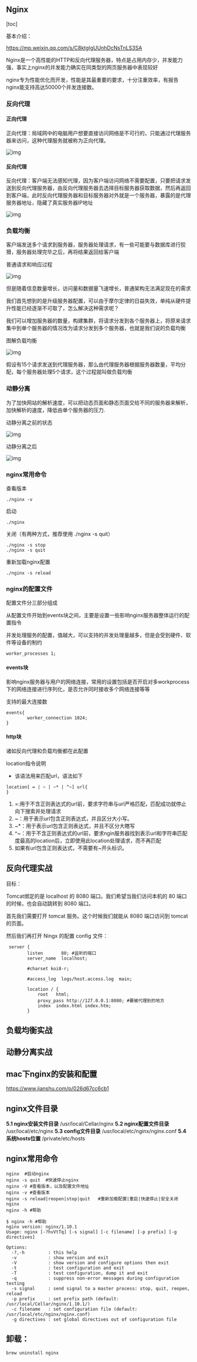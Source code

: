 ## Nginx

[toc]



基本介绍：

https://mp.weixin.qq.com/s/C8ktgIgUUnhDcNsTnLS3SA

Nginx是一个高性能的HTTP和反向代理服务器，特点是占用内存少，并发能力强，事实上nginx的并发能力确实在同类型的网页服务器中表现较好

nginx专为性能优化而开发，性能是其最重要的要求，十分注重效率，有报告nginx能支持高达50000个并发连接数。

### 反向代理

#### 正向代理

正向代理：局域网中的电脑用户想要直接访问网络是不可行的，只能通过代理服务器来访问，这种代理服务就被称为正向代理。

![img](https://mmbiz.qpic.cn/mmbiz_png/Fb60NIoTYzZADdBv0lRYWM1rn20IjSlIsPxfM8y0kJT22N2zdlSGJNY59cHpuAMm0PNCHjF0roOz9Y37HKgNFw/640?wx_fmt=png&wxfrom=5&wx_lazy=1&wx_co=1)

#### 反向代理

反向代理：客户端无法感知代理，因为客户端访问网络不需要配置，只要把请求发送到反向代理服务器，由反向代理服务器去选择目标服务器获取数据，然后再返回到客户端，此时反向代理服务器和目标服务器对外就是一个服务器，暴露的是代理服务器地址，隐藏了真实服务器IP地址

![img](https://mmbiz.qpic.cn/mmbiz_png/Fb60NIoTYzZADdBv0lRYWM1rn20IjSlIic0Xsvobh9XPnepLcMESDK43WdPzlPGibEr9PbZhU50ibehP5HrX7ByIg/640?wx_fmt=png&wxfrom=5&wx_lazy=1&wx_co=1)

### 负载均衡

客户端发送多个请求到服务器，服务器处理请求，有一些可能要与数据库进行狡猾，服务器处理完毕之后，再将结果返回给客户端

普通请求和响应过程

![img](https://mmbiz.qpic.cn/mmbiz_png/Fb60NIoTYzZADdBv0lRYWM1rn20IjSlI72hXhvshuBhCVsWS6k6PTAUs8XiaGwiaSIluaxzKNIALIGa6SoZngmEA/640?wx_fmt=png&wxfrom=5&wx_lazy=1&wx_co=1)

但是随着信息数量增长，访问量和数据量飞速增长，普通架构无法满足现在的需求

我们首先想到的是升级服务器配置，可以由于摩尔定律的日益失效，单纯从硬件提升性能已经逐渐不可取了，怎么解决这种需求呢？

我们可以增加服务器的数量，构建集群，将请求分发到各个服务器上，将原来请求集中到单个服务器的情况改为请求分发到多个服务器，也就是我们说的负载均衡

图解负载均衡

![img](https://mmbiz.qpic.cn/mmbiz_png/Fb60NIoTYzZADdBv0lRYWM1rn20IjSlID8mdx2496fWNr3KVL7UrJwiczATcMfiasAuiaFXKJZkrFHrN805HgRCibA/640?wx_fmt=png&wxfrom=5&wx_lazy=1&wx_co=1)

假设有15个请求发送到代理服务器，那么由代理服务器根据服务器数量，平均分配，每个服务器处理5个请求，这个过程就叫做负载均衡

### 动静分离

为了加快网站的解析速度，可以把动态页面和静态页面交给不同的服务器来解析，加快解析的速度，降低由单个服务器的压力.

动静分离之前的状态

![img](https://mmbiz.qpic.cn/mmbiz_png/Fb60NIoTYzZADdBv0lRYWM1rn20IjSlI7wRompicLqR8cPic0EjC6u8kXQgrtzk0Le9xJPpkoCWD7MTqnh3YHzAw/640?wx_fmt=png&wxfrom=5&wx_lazy=1&wx_co=1)

动静分离之后

![img](https://mmbiz.qpic.cn/mmbiz_png/Fb60NIoTYzZADdBv0lRYWM1rn20IjSlIY5yH2SswGRUNCwGNzWseucquvCLLfykMR8uVkpicDKkXoCdCEoNtwXA/640?wx_fmt=png&wxfrom=5&wx_lazy=1&wx_co=1)

### nginx常用命令

查看版本

```
./nginx -v
```

启动

```
./nginx
```

关闭（有两种方式，推荐使用 ./nginx -s quit）

```
./nginx -s stop
./nginx -s quit
```

重新加载nginx配置

```
./nginx -s reload
```



### nginx的配置文件

配置文件分三部分组成

从配置文件开始到events块之间，主要是设置一些影响nginx服务器整体运行的配置指令

并发处理服务的配置，值越大，可以支持的并发处理量越多，但是会受到硬件、软件等设备的制约

```
worker_processes 1;
```



#### events块

影响nginx服务器与用户的网络连接，常用的设置包括是否开启对多workprocess下的网络连接进行序列化，是否允许同时接收多个网络连接等等

支持的最大连接数

```
events{
		worker_connection 1024;
}
```



#### http块

诸如反向代理和负载均衡都在此配置

location指令说明

- 该语法用来匹配url，语法如下

```
location[ = | ~ | ~* | ^~] url{
}
```

1. =:用于不含正则表达式的url前，要求字符串与url严格匹配，匹配成功就停止向下搜索并处理请求
2. ~：用于表示url包含正则表达式，并且区分大小写。
3. ~*：用于表示url包含正则表达式，并且不区分大瞎写
4. ^~：用于不含正则表达式的url前，要求ngin服务器找到表示url和字符串匹配度最高的location后，立即使用此location处理请求，而不再匹配
5. 如果有url包含正则表达式，不需要有~开头标识。



## 反向代理实战

目标：

Tomcat绑定的是 localhost 的 8080 端口。我们希望当我们访问本机的 80 端口的时候，也会自动跳转到 8080 端口。

首先我们需要打开 tomcat 服务。这个时候我们就能从 8080 端口访问到 tomcat 的页面。

然后我们再打开 Ningx 的配置 config 文件：

```
 server {
        listen       80; #监听的端口
        server_name  localhost;

        #charset koi8-r;

        #access_log  logs/host.access.log  main;

        location / {
            root   html;
            proxy_pass http://127.0.0.1:8080; #要被代理到的地方
            index  index.html index.htm;
        }
```



## 负载均衡实战

## 动静分离实战



## mac下nginx的安装和配置

https://www.jianshu.com/p/026d67cc6cb1



## nginx文件目录

**5.1 nginx安装文件目录**
/usr/local/Cellar/nginx
**5.2 nginx配置文件目录**
/usr/local/etc/nginx
**5.3 config文件目录**
/usr/local/etc/nginx/nginx.conf
**5.4 系统hosts位置**
/private/etc/hosts



## nginx常用命令

```
nginx  #启动nginx
nginx -s quit  #快速停止nginx
nginx -V #查看版本，以及配置文件地址
nginx -v #查看版本
nginx -s reload|reopen|stop|quit   #重新加载配置|重启|快速停止|安全关闭nginx
nginx -h #帮助
```

```
$ nginx -h #帮助
nginx version: nginx/1.10.1
Usage: nginx [-?hvVtTq] [-s signal] [-c filename] [-p prefix] [-g directives]

Options:
  -?,-h         : this help
  -v            : show version and exit
  -V            : show version and configure options then exit
  -t            : test configuration and exit
  -T            : test configuration, dump it and exit
  -q            : suppress non-error messages during configuration testing
  -s signal     : send signal to a master process: stop, quit, reopen, reload
  -p prefix     : set prefix path (default: /usr/local/Cellar/nginx/1.10.1/)
  -c filename   : set configuration file (default: /usr/local/etc/nginx/nginx.conf)
  -g directives : set global directives out of configuration file
```



## 卸载：

```
brew uninstall nginx
```




